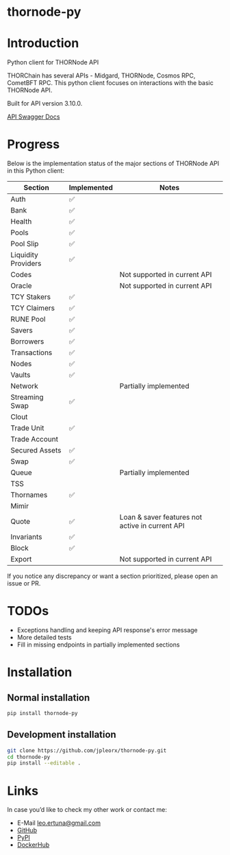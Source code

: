 # thornode-py

# Introduction
Python client for THORNode API

THORChain has several APIs - Midgard, THORNode, Cosmos RPC, CometBFT RPC. This python client focuses on interactions with the basic THORNode API.

Built for API version 3.10.0.

[API Swagger Docs](https://thornode.ninerealms.com/thorchain/doc)

# Progress

Below is the implementation status of the major sections of THORNode API in this Python client:

| Section             | Implemented | Notes                                           |
|---------------------|-----------|-------------------------------------------------|
| Auth                | ✅         |                                                 |
| Bank                | ✅         |                                                 |
| Health              | ✅         |                                                 |
| Pools               | ✅         |                                                 |
| Pool Slip           | ✅         |                                                 |
| Liquidity Providers | ✅        |                                                 |
| Codes               |           | Not supported in current API                    |
| Oracle              |           | Not supported in current API                    |
| TCY Stakers         | ✅        |                                                 |
| TCY Claimers        | ✅        |                                                 |
| RUNE Pool           | ✅        |                                                 |
| Savers              | ✅        |                                                 |
| Borrowers           | ✅        |                                                 |
| Transactions        | ✅        |                                                 |
| Nodes               | ✅        |                                                 |
| Vaults              | ✅        |                                                 |
| Network             |          | Partially implemented                           |
| Streaming Swap      | ✅        |                                                 |
| Clout               |           |                                                 |
| Trade Unit          | ✅        |                                                 |
| Trade Account       |           |                                                 |
| Secured Assets      | ✅        |                                                 |
| Swap                | ✅        |                                                 |
| Queue               |          | Partially implemented                           |
| TSS                 |           |                                                 |
| Thornames           | ✅         |                                                 |
| Mimir               |           |                                                 |
| Quote               | ✅         | Loan & saver features not active in current API |
| Invariants          | ✅         |                                                 |
| Block               | ✅         |                                                 |
| Export              |           | Not supported in current API                    |

If you notice any discrepancy or want a section prioritized, please open an issue or PR.

# TODOs
- Exceptions handling and keeping API response's error message
- More detailed tests
- Fill in missing endpoints in partially implemented sections

# Installation

## Normal installation

```bash
pip install thornode-py
```

## Development installation

```bash
git clone https://github.com/jpleorx/thornode-py.git
cd thornode-py
pip install --editable .
```

# Links
In case you’d like to check my other work or contact me:
* E-Mail [leo.ertuna@gmail.com](mailto:leo.ertuna@gmail.com)
* [GitHub](https://github.com/jpleorx)
* [PyPI](https://pypi.org/user/JPLeoRX/)
* [DockerHub](https://hub.docker.com/u/jpleorx)